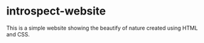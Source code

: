 # introspect-website
This is a simple website showing the beautify of nature created using HTML and CSS.
